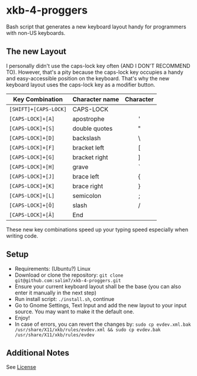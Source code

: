 # xkb-4-proggers
Bash script that generates a new keyboard layout handy for programmers with non-US keyboards.

## The new Layout
I personally didn't use the caps-lock key often (AND I DON'T RECOMMEND TO). However, that's a pity because the caps-lock key occupies a handy and easy-accessible position on the keyboard. That's why the new keyboard layout uses the caps-lock key as a modifier button.

| Key Combination | Character name | Character |
| --------------- |:-------------- |:---------:|
| `[SHIFT]+[CAPS-LOCK]` | CAPS-LOCK |  |
| `[CAPS-LOCK]+[A]` | apostrophe | ' |
| `[CAPS-LOCK]+[S]` | double quotes | " |
| `[CAPS-LOCK]+[D]` | backslash | \\ |
| `[CAPS-LOCK]+[F]` | bracket left | \[ |
| `[CAPS-LOCK]+[G]` | bracket right | ] |
| `[CAPS-LOCK]+[H]` | grave | \` |
| `[CAPS-LOCK]+[J]` | brace left | { |
| `[CAPS-LOCK]+[K]` | brace right | } |
| `[CAPS-LOCK]+[L]` | semicolon | ; |
| `[CAPS-LOCK]+[Ö]` | slash | / |
| `[CAPS-LOCK]+[Ä]` | End | |

These new key combinations speed up your typing speed especially when writing code.

## Setup
 * Requirements: (Ubuntu?) Linux
 * Download or clone the repository: `git clone git@github.com:salim7/xkb-4-proggers.git`
 * Ensure your current keyboard layout shall be the base (you can also enter it manually in the next step)
 * Run install script: `./install.sh`, continue
 * Go to Gnome Settings, Text Input and add the new layout to your input source. You may want to make it the default one.
 * Enjoy!
 * In case of errors, you can revert the changes by: `sudo cp evdev.xml.bak /usr/share/X11/xkb/rules/evdev.xml && sudo cp evdev.bak /usr/share/X11/xkb/rules/evdev`
 
## Additional Notes
See [License](LICENSE)
